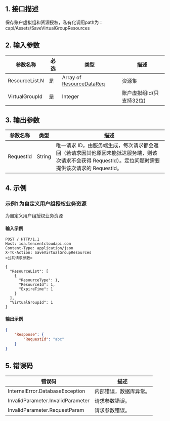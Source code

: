 ## 1. 接口描述




保存账户虚拟组和资源授权，私有化调用path为：capi/Assets/SaveVirtualGroupResources

## 2. 输入参数


| 参数名称 | 必选 | 类型 | 描述 |
|---------|---------|---------|---------|
| ResourceList.N | 是 | Array of [ResourceDataReq](/开放API/云规范接口/版本：2022-06-01/数据结构.md#ResourceDataReq) | 资源集 |
| VirtualGroupId | 是 | Integer | 账户虚拟组Id(只支持32位) |

## 3. 输出参数

| 参数名称 | 类型 | 描述 |
|---------|---------|---------|
| RequestId | String | 唯一请求 ID，由服务端生成，每次请求都会返回（若请求因其他原因未能抵达服务端，则该次请求不会获得 RequestId）。定位问题时需要提供该次请求的 RequestId。|

## 4. 示例

### 示例1 为自定义用户组授权业务资源

为自定义用户组授权业务资源

#### 输入示例

```
POST / HTTP/1.1
Host: ioa.tencentcloudapi.com
Content-Type: application/json
X-TC-Action: SaveVirtualGroupResources
<公共请求参数>

{
  "ResourceList": [
    {
      "ResourceType": 1,
      "ResourceId": 1,
      "ExpireTime": 1
    }
  ],
  "VirtualGroupId": 1
}
```

#### 输出示例

```json
{
    "Response": {
        "RequestId": "abc"
    }
}
```











## 5. 错误码


| 错误码 | 描述 |
|---------|---------|
| InternalError.DatabaseException | 内部错误，数据库异常。 |
| InvalidParameter.InvalidParameter | 请求参数错误。 |
| InvalidParameter.RequestParam | 请求参数错误。 |
